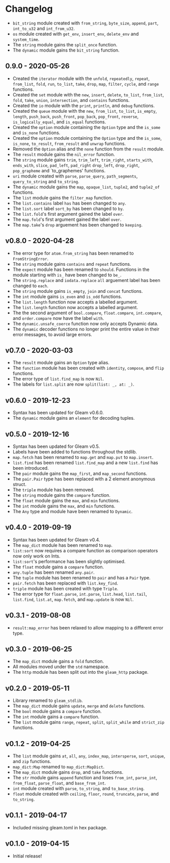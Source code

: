 # Changelog

- `bit_string` module created with `from_string`, `byte_size`, `append`,
  `part`, `int_to_u32` and `int_from_u32`.
- `os` module created with `get_env`, `insert_env`, `delete_env` and
  `system_time`.
- The `string` module gains the `split_once` function.
- The `dynamic` module gains the `bit_string` function.

## 0.9.0 - 2020-05-26

- Created the `iterator` module with the `unfold`, `repeatedly`, `repeat`,
  `from_list`, `fold`, `run`, `to_list`, `take`, `drop`, `map`, `filter`,
  `cycle`, and `range` functions.
- Created the `set` module with the `new`, `insert`, `delete`, `to_list`,
  `from_list`, `fold`, `take`, `union`, `intersection`, and `contains`
  functions.
- Created the `io` module with the `print`, `println`, and `debug` functions.
- Created the `queue` module with the `new`, `from_list`, `to_list`,
  `is_empty`, `length`, `push_back`, `push_front`, `pop_back`, `pop_front`,
  `reverse`, `is_logically_equal`, and `is_equal` functions.
- Created the `option` module containing the `Option` type and the `is_some`
  and `is_none` functions.
- Created the `option` module containing the `Option` type and the `is_some`,
  `is_none`, `to_result`, `from_result` and `unwrap` functions.
- Removed the `Option` alias and the `none` function from the `result` module.
- The `result` module gains the `nil_error` function.
- The `string` module gains `trim`, `trim_left`, `trim_right`, `starts_with`,
  `ends_with`, `slice`, `pad_left`, `pad_right` `drop_left`, `drop_right`,
  `pop_grapheme` and `to_graphemes' functions.
- `uri` module created with `parse`, `parse_query`, `path_segments`,
  `query_to_string` and `to_string`.
- The `dynamic` module gains the `map`, `opaque_list`, `tuple2`, and
  `tuple2_of` functions.
- The `list` module gains the `filter_map` function.
- The `list.contains` label `has` has been changed to `any`.
- The `list.sort` label `sort_by` has been changed to `by`.
- The `list.fold`'s first argument gained the label `over`.
- The `map.fold`'s first argument gained the label `over`.
- The `map.take`'s `drop` arguement has been changed to `keeping`.

## v0.8.0 - 2020-04-28

- The error type for `atom.from_string` has been renamed to `FromStringError`.
- The `string` module gains `contains` and `repeat` functions.
- The `expect` module has been renamed to `should`. Functions in the module
  starting with `is_` have been changed to `be_`.
- The `string.replace` and `iodata.replace` `all` arguement label has been
  changed to `each`.
- The `string` module gains `is_empty`, `join` and `concat` functions.
- The `int` module gains `is_even` and `is_odd` functions.
- The `list.length` function now accepts a labelled argument.
- The `list.length` function now accepts a labelled argument.
- The the second argument of `bool.compare`, `float.compare`, `int.compare`,
  and `order.compare` now have the label `with`.
- The `dynamic.unsafe_coerce` function now only accepts Dynamic data.
- The `dynamic` decoder functions no longer print the entire value in their
  error messages, to avoid large errors.

## v0.7.0 - 2020-03-03

- The `result` module gains an `Option` type alias.
- The `function` module has been created with `identity`, `compose`, and
  `flip` functions.
- The error type of `list.find_map` is now `Nil`.
- The labels for `list.split` are now `split(list: _, at: _)`.

## v0.6.0 - 2019-12-23

- Syntax has been updated for Gleam v0.6.0.
- The `dynamic` module gains an `element` for decoding tuples.

## v0.5.0 - 2019-12-16

- Syntax has been updated for Gleam v0.5.
- Labels have been added to functions throughout the stdlib.
- `map.fetch` has been renamed to `map.get` and `map.put` to `map.insert`.
- `list.find` has been renamed `list.find_map` and a new `list.find` has been
  introduced.
- The `pair` module gains the `map_first`, and `map_second` functions.
- The `pair.Pair` type has been replaced with a 2 element anonymous struct.
- The `triple` module has been removed.
- The `string` module gains the `compare` function.
- The `float` module gains the `max`, and `min` functions.
- The `int` module gains the `max`, and `min` functions.
- The `Any` type and module have been renamed to `Dynamic`.

## v0.4.0 - 2019-09-19

- Syntax has been updated for Gleam v0.4.
- The `map_dict` module has been renamed to `map`.
- `list:sort` now requires a compare function as comparison operators
  now only work on Ints.
- `list:sort`'s performance has been slightly optimised.
- The `float` module gains a `compare` function.
- `any.tuple` has been renamed `any.pair`.
- The `tuple` module has been renamed to `pair` and has a `Pair` type.
- `pair.fetch` has been replaced with `list.key_find`.
- `triple` module has been created with type `Triple`.
- The error type for `float.parse`, `int.parse`, `list.head`, `list.tail`,
  `list.find`, `list.at`, `map.fetch`, and `map.update` is now `Nil`.

## v0.3.1 - 2019-08-08

- `result:map_error` has been relaxed to allow mapping to a different error
  type.

## v0.3.0 - 2019-06-25

- The `map_dict` module gains a `fold` function.
- All modules moved under the `std` namespace.
- The `http` module has been split out into the `gleam_http` package.

## v0.2.0 - 2019-05-11

- Library renamed to `gleam_stdlib`.
- The `map_dict` module gains `update`, `merge` and `delete` functions.
- The `bool` module gains a `compare` function.
- The `int` module gains a `compare` function.
- The `list` module gains `range`, `repeat`, `split`, `split_while` and
  `strict_zip` functions.

## v0.1.2 - 2019-04-25

- The `list` module gains `at`, `all`, `any`, `index_map`, `intersperse`,
  `sort`, `unique`, and `zip` functions.
- `map_dict:Map` renamed to `map_dict:MapDict`.
- The `map_dict` module gains `drop`, and `take` functions.
- The `str` module gains `append` function and loses `from_int`, `parse_int`,
  `from_float`, `parse_float`, and `base_from_int`.
- `int` module created with `parse`, `to_string`, and `to_base_string`.
- `float` module created with `ceiling`, `floor`, `round`, `truncate`,
  `parse`, and `to_string`.

## v0.1.1 - 2019-04-17

- Included missing gleam.toml in hex package.

## v0.1.0 - 2019-04-15

- Initial release!

